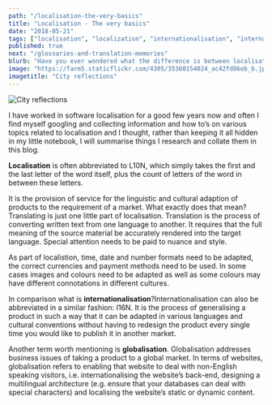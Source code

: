```yaml
---
path: "/localisation-the-very-basics"
title: "Localisation - The very basics"
date: "2018-05-21"
tags: ["localisation", "localization", "internationalisation", "internationalization", "translation", "globalisation", "globalization", "terms"]
published: true
next: "/glossaries-and-translation-memories"
blurb: "Have you ever wondered what the difference is between localisation and internationalisation is?"
image: "https://farm5.staticflickr.com/4305/35360154024_ac42fd86eb_b.jpg"
imagetitle: "City reflections"
---
```


![City reflections](https://farm5.staticflickr.com/4305/35360154024_ac42fd86eb_b.jpg)

I have worked in software localisation for a good few years now and often I find myself googling and collecting information and how to’s on various topics related to localisation and I thought, rather than keeping it all hidden in my little notebook, I will summarise things I research and collate them in this blog.

__Localisation__ is often abbreviated to L10N, which simply takes the first and the last letter of the word itself, plus the count of letters of the word in between these letters.

It is the provision of service for the linguistic and cultural adaption of products to the requirement of a market. What exactly does that mean? Translating is just one little part of localisation. Translation is the process of converting written text from one language to another. It requires that the full meaning of the source material be accurately rendered into the target language. Special attention needs to be paid to nuance and style.

As part of localistion, time, date and number formats need to be adapted, the correct currencies and payment methods need to be used. In some cases images and colours need to be adapted as well as some colours may have different connotations in different cultures.

In comparison what is __internationalisation__?Internationalisation can also be abbreviated in a similar fashion: I16N. It is the process of generalising a product in such a way that it can be adapted in various languages and cultural conventions without having to redesign the product every single time you would like to publish it in another market.

Another term worth mentioning is __globalisation__. Globalisation addresses business issues of taking a product to a global market. In terms of websites, globalisation refers to enabling that website to deal with non-English speaking visitors, i.e. internationalising the website’s back-end, designing a multilingual architecture (e.g. ensure that your databases can deal with special characters) and localising the website’s static or dynamic content.